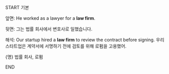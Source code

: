 START
기본

앞면:
He worked as a lawyer for a **law firm**. 

뒷면:
그는 법률 회사에서 변호사로 일했습니다.

해석:
Our startup hired a **law firm** to review the contract before signing.
우리 스타트업은 계약서에 서명하기 전에 검토를 위해 로펌을 고용했어.

{명} 법률 회사, 로펌
<!--ID: 1742958085277-->
END
